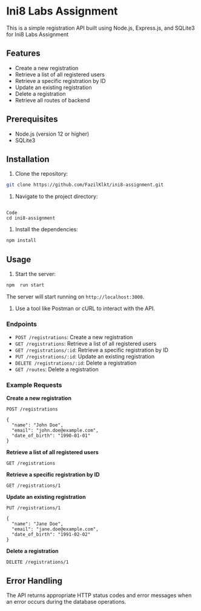 # Ini8 Labs Assignment

This is a simple registration API built using Node.js, Express.js, and SQLite3 for Ini8 Labs Assignment

## Features

- Create a new registration
- Retrieve a list of all registered users
- Retrieve a specific registration by ID
- Update an existing registration
- Delete a registration
- Retrieve all routes of backend

## Prerequisites

- Node.js (version 12 or higher)
- SQLite3

## Installation

1. Clone the repository:

```bash
git clone https://github.com/FazilKlkt/ini8-assignment.git
```

1. Navigate to the project directory:

```

Code
cd ini8-assignment
```

1. Install the dependencies:

```bash
npm install
```

## Usage

1. Start the server:

```bash
npm  run start
```

The server will start running on `http://localhost:3000`.

1. Use a tool like Postman or cURL to interact with the API.

### Endpoints

- `POST /registrations`: Create a new registration
- `GET /registrations`: Retrieve a list of all registered users
- `GET /registrations/:id`: Retrieve a specific registration by ID
- `PUT /registrations/:id`: Update an existing registration
- `DELETE /registrations/:id`: Delete a registration
- `GET /routes`: Delete a registration

### Example Requests

**Create a new registration**

```
POST /registrations

{
  "name": "John Doe",
  "email": "john.doe@example.com",
  "date_of_birth": "1990-01-01"
}
```

**Retrieve a list of all registered users**

```
GET /registrations
```

**Retrieve a specific registration by ID**

```
GET /registrations/1
```

**Update an existing registration**

```
PUT /registrations/1

{
  "name": "Jane Doe",
  "email": "jane.doe@example.com",
  "date_of_birth": "1991-02-02"
}
```

**Delete a registration**

```
DELETE /registrations/1
```

## Error Handling

The API returns appropriate HTTP status codes and error messages when an error occurs during the database operations.
